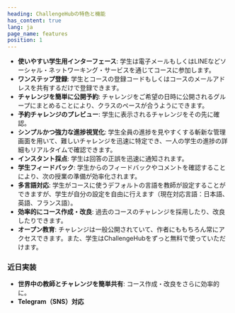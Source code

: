 ```yaml
---
heading: ChallengeHubの特色と機能
has_content: true
lang: ja
page_name: features
position: 1
---
```

- __使いやすい学生用インターフェース__: 学生は電子メールもしくはLINEなどソーシャル・ネットワーキング・サービスを通じてコースに参加します。
- __ワンステップ登録__: 学生とコースの登録コードもしくはコースのメールアドレスを共有するだけで登録できます。
- __チャレンジを簡単に公開予約__: チャレンジをご希望の日時に公開されるグループにまとめることにより、クラスのペースが合うようにできます。
- __予約チャレンジのプレビュー__: 学生に表示されるチャレンジをその先に確認。
- __シンプルかつ強力な進捗視覚化__: 学生全員の進捗を見やすくする斬新な管理画面を用いて、難しいチャレンジを迅速に特定でき、一人の学生の進捗の詳細もリアルタイムで確認できます。
- __インスタント採点__: 学生は回答の正誤を迅速に通知されます。
- __学生フィードバック__: 学生からのフィードバックやコメントを確認することにより、次の授業の準備が効率化されます。
- __多言語対応__: 学生がコースに使うデフォルトの言語を教師が設定することができますが、学生が自分の設定を自由に行えます（現在対応言語：日本語、英語、フランス語）。
- __効率的にコース作成・改良__: 過去のコースのチャレンジを採用したり、改良したりできます。
- __オープン教育__: チャレンジは一般公開されていて、作者にももちろん常にアクセスできます。また、学生はChallengeHubをずっと無料で使っていただけます。

### 近日実装

- __世界中の教師とチャレンジを簡単共有__: コース作成・改良をさらに効率的に。
- __Telegram（SNS）対応__
